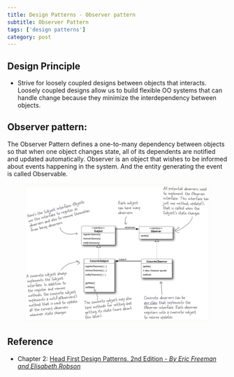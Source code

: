 ```yaml
---
title: Design Patterns - Observer pattern
subtitle: Observer Pattern
tags: ['design patterns']
category: post
---
```


## Design Principle
- Strive for loosely coupled designs between objects that interacts. Loosely coupled designs allow us to build flexible OO systems that can handle change because they minimize the interdependency between objects.

## Observer pattern:
The Observer Pattern defines a one-to-many dependency between objects so that when one object changes state, all of its dependents are notified and updated automatically.
Observer is an object that wishes to be informed about events happening in the system. And the entity generating the event is called Observable.

<figure>
<img src="assets/img/observer_class_diagram.png" alt="observer_pattern"
title="Observer Pattern class diagram" />
</figure>


## Reference
* Chapter 2: [Head First Design Patterns, 2nd Edition - *By Eric Freeman and Elisabeth Robson*](https://learning.oreilly.com/library/view/head-first-design/9781492077992/ch02.html#the_observer_pattern_defined)
